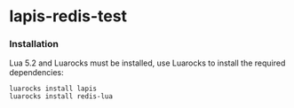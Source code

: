 # lapis-redis-test

### Installation

Lua 5.2 and Luarocks must be installed, use Luarocks to install the required dependencies:

```
luarocks install lapis
luarocks install redis-lua
```
